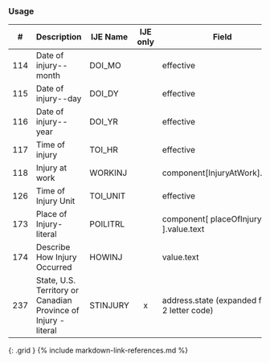 ### Usage


| **#** |  **Description**   |  **IJE Name**   | IJE only |  **Field**  |  **Type**  | **Value Set**  |
| :---------: | ------------- | ------------ | :----------: |---------- | -------- | -------- |
| 114 | Date of injury--month | DOI_MO| |effective | dateTime | See [PartialDatesAndTimes] | 
| 115 | Date of injury--day | DOI_DY| |effective | dateTime | See [PartialDatesAndTimes] | 
| 116 | Date of injury--year | DOI_YR| |effective | dateTime | See [PartialDatesAndTimes] | 
| 117 | Time of injury | TOI_HR| |effective | dateTime | See [PartialDatesAndTimes] | 
| 118 | Injury at work | WORKINJ| |component[InjuryAtWork].value | codeable | [YesNoUnknownNotApplicableVS] | 
| 126 | Time of Injury Unit | TOI_UNIT| |effective | dateTime | See [PartialDatesAndTimes] | 
| 173 | Place of Injury- literal | POILITRL| |component[ placeOfInjury ].value.text | string |  | 
| 174 | Describe How Injury Occurred | HOWINJ| |value.text | string |  | 
| 237 | State, U.S. Territory or Canadian Province of Injury - literal | STINJURY| x|address.state (expanded from 2 letter code) | string | [StatesTerritoriesProvincesVS] | 
{: .grid }
{% include markdown-link-references.md %}
